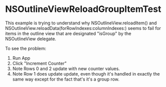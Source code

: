 # NSOutlineViewReloadGroupItemTest

This example is trying to understand why NSOutlineView.reloadItem() and NSOutlineView.reloadData(forRowIndexes:columnIndexes:) seems to fail for items in the outline view that are designated "isGroup" by the NSOutlineView delegate.

To see the problem:

1. Run App
2. Click "Increment Counter"
3. Note Rows 0 and 2 update with new counter values.
4. Note Row 1 does update update, even though it's handled in exactly the same way except for the fact that's it's a group row.
